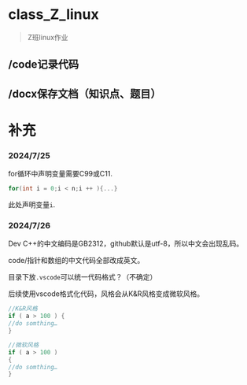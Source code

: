 # class_Z_linux
>  Z班linux作业

## /code记录代码
## /docx保存文档（知识点、题目）



# 补充

### 2024/7/25

for循环中声明变量需要C99或C11.

```C
for(int i = 0;i < n;i ++ ){...}
```

此处声明变量`i`.





### 2024/7/26

Dev C++的中文编码是GB2312，github默认是utf-8，所以中文会出现乱码。

code/指针和数组的中文代码全部改成英文。



目录下放`.vscode`可以统一代码格式？（不确定）

后续使用vscode格式化代码，风格会从K&R风格变成微软风格。

```C
//K&R风格
if ( a > 100 ) {
//do somthing…
}

//微软风格
if ( a > 100 ) 
{
//do somthing…
}

```

